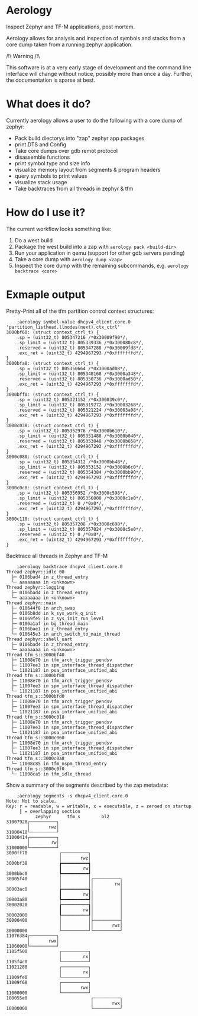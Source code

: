 # Aerology

Inspect Zephyr and TF-M applications, post mortem.

Aerology allows for analysis and inspection of symbols and stacks from a core
dump taken from a running zephyr application.

/!\ Warning /!\

This software is at a very early stage of development and the command line
interface will change without notice, possibly more than once a day.
Further, the documentation is sparse at best.

# What does it do?

Currently aerology allows a user to do the following with a core dump of
zephyr:
  * Pack build diectorys into "zap" zephyr app packages
  * print DTS and Config
  * Take core dumps over gdb remot protocol
  * disassemble functions
  * print symbol type and size info
  * visualize memory layout from segments & program headers
  * query symbols to print values
  * visualize stack usage
  * Take backtraces from all threads in zephyr & tfm
  
# How do I use it?

The current workflow looks something like:

1) Do a west build
2) Package the west build into a zap with `aerology pack <build-dir>`
3) Run your application in qemu (support for other gdb servers pending)
4) Take a core dump with `aerology dump <zap>`
5) Inspect the core dump with the remaining subcommands, e.g. `aerology backtrace <core>`

# Exmaple output

Pretty-Print all of the tfm partition control context structures:

```
    ;aerology symbol-value dhcpv4_client.core.0 'partition_listhead.llnodes(next).ctx_ctrl'
3000bf60: (struct context_ctrl_t) {
    .sp = (uint32_t) 805347216 /*0x30009f90*/,
    .sp_limit = (uint32_t) 805339336 /*0x300080c8*/,
    .reserved = (uint32_t) 805347288 /*0x30009fd8*/,
    .exc_ret = (uint32_t) 4294967293 /*0xfffffffd*/,
}
3000bfa8: (struct context_ctrl_t) {
    .sp = (uint32_t) 805350664 /*0x3000ad08*/,
    .sp_limit = (uint32_t) 805348168 /*0x3000a348*/,
    .reserved = (uint32_t) 805350736 /*0x3000ad50*/,
    .exc_ret = (uint32_t) 4294967293 /*0xfffffffd*/,
}
3000bff0: (struct context_ctrl_t) {
    .sp = (uint32_t) 805321152 /*0x300039c0*/,
    .sp_limit = (uint32_t) 805319272 /*0x30003268*/,
    .reserved = (uint32_t) 805321224 /*0x30003a08*/,
    .exc_ret = (uint32_t) 4294967293 /*0xfffffffd*/,
}
3000c038: (struct context_ctrl_t) {
    .sp = (uint32_t) 805352976 /*0x3000b610*/,
    .sp_limit = (uint32_t) 805351488 /*0x3000b040*/,
    .reserved = (uint32_t) 805353048 /*0x3000b658*/,
    .exc_ret = (uint32_t) 4294967293 /*0xfffffffd*/,
}
3000c080: (struct context_ctrl_t) {
    .sp = (uint32_t) 805354312 /*0x3000bb48*/,
    .sp_limit = (uint32_t) 805353152 /*0x3000b6c0*/,
    .reserved = (uint32_t) 805354384 /*0x3000bb90*/,
    .exc_ret = (uint32_t) 4294967293 /*0xfffffffd*/,
}
3000c0c8: (struct context_ctrl_t) {
    .sp = (uint32_t) 805356952 /*0x3000c598*/,
    .sp_limit = (uint32_t) 805356000 /*0x3000c1e0*/,
    .reserved = (uint32_t) 0 /*0x0*/,
    .exc_ret = (uint32_t) 4294967293 /*0xfffffffd*/,
}
3000c110: (struct context_ctrl_t) {
    .sp = (uint32_t) 805357208 /*0x3000c698*/,
    .sp_limit = (uint32_t) 805357024 /*0x3000c5e0*/,
    .reserved = (uint32_t) 0 /*0x0*/,
    .exc_ret = (uint32_t) 4294967293 /*0xfffffffd*/,
}
```

Backtrace all threads in Zephyr and TF-M

```
    ;aerology backtrace dhcpv4_client.core.0
Thread zephyr::idle 00
  ├─ 0106bad4 in z_thread_entry
  └─ aaaaaaaa in <unknown>
Thread zephyr::logging
  ├─ 0106bad4 in z_thread_entry
  └─ aaaaaaaa in <unknown>
Thread zephyr::main
  ├─ 010644f8 in arch_swap
  ├─ 0106b8dd in k_sys_work_q_init
  ├─ 01069fe5 in z_sys_init_run_level
  ├─ 0106a1af in bg_thread_main
  ├─ 0106bae1 in z_thread_entry
  └─ 010645e3 in arch_switch_to_main_thread
Thread zephyr::shell_uart
  ├─ 0106bad4 in z_thread_entry
  └─ aaaaaaaa in <unknown>
Thread tfm_s::3000bf40
  ├─ 11008e70 in tfm_arch_trigger_pendsv
  ├─ 11007ee3 in spm_interface_thread_dispatcher
  └─ 11021187 in psa_interface_unified_abi
Thread tfm_s::3000bf88
  ├─ 11008e70 in tfm_arch_trigger_pendsv
  ├─ 11007ee3 in spm_interface_thread_dispatcher
  └─ 11021187 in psa_interface_unified_abi
Thread tfm_s::3000bfd0
  ├─ 11008e70 in tfm_arch_trigger_pendsv
  ├─ 11007ee3 in spm_interface_thread_dispatcher
  └─ 11021187 in psa_interface_unified_abi
Thread tfm_s::3000c018
  ├─ 11008e70 in tfm_arch_trigger_pendsv
  ├─ 11007ee3 in spm_interface_thread_dispatcher
  └─ 11021187 in psa_interface_unified_abi
Thread tfm_s::3000c060
  ├─ 11008e70 in tfm_arch_trigger_pendsv
  ├─ 11007ee3 in spm_interface_thread_dispatcher
  └─ 11021187 in psa_interface_unified_abi
Thread tfm_s::3000c0a8
  └─ 11008c85 in tfm_nspm_thread_entry
Thread tfm_s::3000c0f0
  └─ 11008ca5 in tfm_idle_thread
```

Show a summary of the segments described by the zap metadata:

```
    ;aerology segments -s dhcpv4_client.core.0
Note: Not to scale.
Key: r = readable, w = writable, x = executable, z = zeroed on startup
     ┃ = overlapping section
           zephyr      tfm_s        bl2
31007928┌──────────┐
        │       rwz│
31000418└──────────┘
31000414┌──────────┐
        │        rw│
31000000└──────────┘
3000ff70            ┌──────────┐
                    │       rwz│
3000bf38            ┢━━━━━━━━━━┪
                    ┃        rw┃
3000bbc0            ┡━━━━━━━━━━┩
30005f40            │          │┌──────────┐
                    │          ││        rw│
30003ac0            ┢━━━━━━━━━━┪│          │
                    ┃        rw┃│          │
30003a80            ┡━━━━━━━━━━┩│          │
30002020            ┢━━━━━━━━━━┪│          │
                    ┃        rw┃│          │
30002000            ┡━━━━━━━━━━┩│          │
30000400            │          │├──────────┤
                    │          ││       rwz│
30000000            └──────────┘└──────────┘
11076384┌──────────┐
        │       rwx│
11060000└──────────┘
1105f500            ┌──────────┐
                    │        rx│
1105f4c0            └──────────┘
11021280            ┌──────────┐
                    │        rx│
11009fe0            └──────────┘
11009f68            ┌──────────┐
                    │       rwx│
11000000            └──────────┘
100055e0                        ┌──────────┐
                                │       rwx│
10000000                        └──────────┘
```